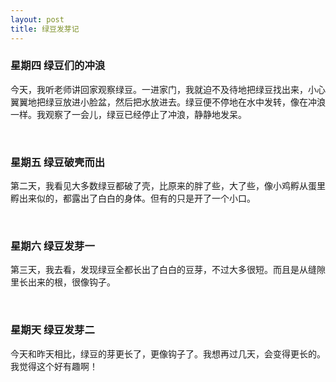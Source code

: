 ```yaml
---
layout: post
title: 绿豆发芽记
---
```



### 星期四  绿豆们的冲浪

今天，我听老师讲回家观察绿豆。一进家门，我就迫不及待地把绿豆找出来，小心翼翼地把绿豆放进小脸盆，然后把水放进去。绿豆便不停地在水中发转，像在冲浪一样。我观察了一会儿，绿豆已经停止了冲浪，静静地发呆。

<br />

### 星期五  绿豆破壳而出

第二天，我看见大多数绿豆都破了壳，比原来的胖了些，大了些，像小鸡孵从蛋里孵出来似的，都露出了白白的身体。但有的只是开了一个小口。

<br />

### 星期六 绿豆发芽一

第三天，我去看，发现绿豆全都长出了白白的豆芽，不过大多很短。而且是从缝隙里长出来的根，很像钩子。

<br />

### 星期天 绿豆发芽二

今天和昨天相比，绿豆的芽更长了，更像钩子了。我想再过几天，会变得更长的。我觉得这个好有趣啊！
